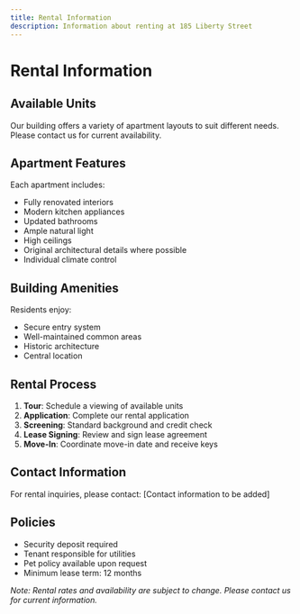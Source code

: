 ```yaml
---
title: Rental Information
description: Information about renting at 185 Liberty Street
---
```


# Rental Information

## Available Units

Our building offers a variety of apartment layouts to suit different needs. Please contact us for current availability.

## Apartment Features

Each apartment includes:
- Fully renovated interiors
- Modern kitchen appliances
- Updated bathrooms
- Ample natural light
- High ceilings
- Original architectural details where possible
- Individual climate control

## Building Amenities

Residents enjoy:
- Secure entry system
- Well-maintained common areas
- Historic architecture
- Central location

## Rental Process

1. **Tour**: Schedule a viewing of available units
2. **Application**: Complete our rental application
3. **Screening**: Standard background and credit check
4. **Lease Signing**: Review and sign lease agreement
5. **Move-In**: Coordinate move-in date and receive keys

## Contact Information

For rental inquiries, please contact:
[Contact information to be added]

## Policies

- Security deposit required
- Tenant responsible for utilities
- Pet policy available upon request
- Minimum lease term: 12 months

*Note: Rental rates and availability are subject to change. Please contact us for current information.* 